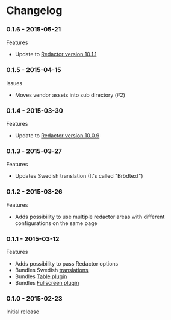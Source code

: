 # Changelog

### 0.1.6 - 2015-05-21
Features
- Update to [Redactor version 10.1.1](http://imperavi.com/redactor/log/)

### 0.1.5 - 2015-04-15
Issues
- Moves vendor assets into sub directory (#2)

### 0.1.4 - 2015-03-30
Features
- Update to [Redactor version 10.0.9](http://imperavi.com/redactor/log/)

### 0.1.3 - 2015-03-27
Features
- Updates Swedish translation (It's called "Brödtext")

### 0.1.2 - 2015-03-26
Features
- Adds possibility to use multiple redactor areas with different configurations on the same page

### 0.1.1 - 2015-03-12
Features
- Adds possibility to pass Redactor options
- Bundles Swedish [translations](http://imperavi.com/redactor/docs/languages/)
- Bundles [Table plugin](http://imperavi.com/redactor/plugins/table/)
- Bundles [Fullscreen plugin](http://imperavi.com/redactor/plugins/fullscreen/)

### 0.1.0 - 2015-02-23
Initial release
